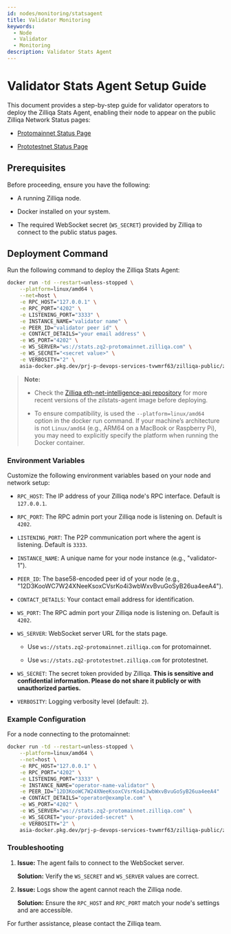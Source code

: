 ```yaml
---
id: nodes/monitoring/statsagent
title: Validator Monitoring 
keywords:
  - Node
  - Validator
  - Monitoring
description: Validator Stats Agent 
---
```


# Validator Stats Agent Setup Guide

This document provides a step-by-step guide for validator operators to deploy the Zilliqa Stats Agent, enabling their node to appear on the public Zilliqa Network Status pages:

- [Protomainnet Status Page](https://stats.zq2-protomainnet.zilliqa.com/)

- [Prototestnet Status Page](https://stats.zq2-prototestnet.zilliqa.com/)

## Prerequisites

Before proceeding, ensure you have the following:

- A running Zilliqa node.

- Docker installed on your system.

- The required WebSocket secret (`WS_SECRET`) provided by Zilliqa to connect to the public status pages.

## Deployment Command

Run the following command to deploy the Zilliqa Stats Agent:

```bash
docker run -td --restart=unless-stopped \
    --platform=linux/amd64 \
    --net=host \
    -e RPC_HOST="127.0.0.1" \
    -e RPC_PORT="4202" \
    -e LISTENING_PORT="3333" \
    -e INSTANCE_NAME="validator name" \
    -e PEER_ID="validator peer id" \
    -e CONTACT_DETAILS="your email address" \
    -e WS_PORT="4202" \
    -e WS_SERVER="ws://stats.zq2-protomainnet.zilliqa.com" \
    -e WS_SECRET="<secret value>" \
    -e VERBOSITY="2" \
    asia-docker.pkg.dev/prj-p-devops-services-tvwmrf63/zilliqa-public/zilstats-agent:v0.0.9
```

> **Note:** 
>
> - Check the [Zilliqa eth-net-intelligence-api repository](https://github.com/Zilliqa/eth-net-intelligence-api) for more recent versions of the zilstats-agent image before deploying.
>
> - To ensure compatibility, is used the `--platform=linux/amd64` option in the docker run command. If your machine’s architecture is not `Linux/amd64` (e.g., ARM64 on a MacBook or Raspberry Pi), you may need to explicitly specify the platform when running the Docker container.

### Environment Variables

Customize the following environment variables based on your node and network setup:

- `RPC_HOST`: The IP address of your Zilliqa node's RPC interface. Default is `127.0.0.1`.

- `RPC_PORT`: The RPC admin port your Zilliqa node is listening on. Default is `4202`.

- `LISTENING_PORT`: The P2P communication port where the agent is listening. Default is `3333`.

- `INSTANCE_NAME`: A unique name for your node instance (e.g., "validator-1").
  
- `PEER_ID`: The base58-encoded peer id of your node (e.g., "12D3KooWC7W24XNeeKsoxCVsrKo4i3wbWxvBvuGoSyB26ua4eeA4").

- `CONTACT_DETAILS`: Your contact email address for identification.

- `WS_PORT`: The RPC admin port your Zilliqa node is listening on. Default is `4202`.

- `WS_SERVER`: WebSocket server URL for the stats page.

    - Use `ws://stats.zq2-protomainnet.zilliqa.com` for protomainnet.

    - Use `ws://stats.zq2-prototestnet.zilliqa.com` for prototestnet.

- `WS_SECRET`: The secret token provided by Zilliqa. **This is sensitive and confidential information. Please do not share it publicly or with unauthorized parties.**

- `VERBOSITY`: Logging verbosity level (default: `2`).


### Example Configuration

For a node connecting to the protomainnet:

```bash
docker run -td --restart=unless-stopped \
    --platform=linux/amd64 \
    --net=host \
    -e RPC_HOST="127.0.0.1" \
    -e RPC_PORT="4202" \
    -e LISTENING_PORT="3333" \
    -e INSTANCE_NAME="operator-name-validator" \
    -e PEER_ID="12D3KooWC7W24XNeeKsoxCVsrKo4i3wbWxvBvuGoSyB26ua4eeA4"
    -e CONTACT_DETAILS="operator@example.com" \
    -e WS_PORT="4202" \
    -e WS_SERVER="ws://stats.zq2-protomainnet.zilliqa.com" \
    -e WS_SECRET="your-provided-secret" \
    -e VERBOSITY="2" \
    asia-docker.pkg.dev/prj-p-devops-services-tvwmrf63/zilliqa-public/zilstats-agent:v0.0.9
```

### Troubleshooting

1. **Issue:** The agent fails to connect to the WebSocket server.

    **Solution:** Verify the `WS_SECRET` and `WS_SERVER` values are correct.

2. **Issue:** Logs show the agent cannot reach the Zilliqa node.

    **Solution:** Ensure the `RPC_HOST` and `RPC_PORT` match your node's settings and are accessible.

For further assistance, please contact the Zilliqa team.
